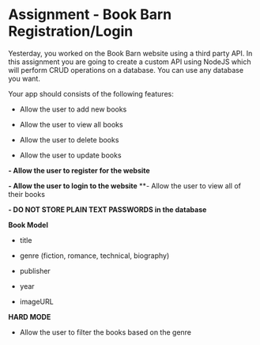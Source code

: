 # Assignment - Book Barn Registration/Login

Yesterday, you worked on the Book Barn website using a third party API. In this assignment you are going to create a custom API using NodeJS which will perform CRUD operations on a database. You can use any database you want. 

Your app should consists of the following features: 

- Allow the user to add new books 

- Allow the user to view all books 

- Allow the user to delete books 

- Allow the user to update books 

**- Allow the user to register for the website**

**- Allow the user to login to the website** 
**- Allow the user to view all of their books 

**- DO NOT STORE PLAIN TEXT PASSWORDS in the database** 

**Book Model**

- title 

- genre (fiction, romance, technical, biography) 

- publisher 

- year

- imageURL 

**HARD MODE**

- Allow the user to filter the books based on the genre 
